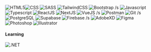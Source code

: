 ![HTML5](https://img.shields.io/badge/html5-%23E34F26.svg?style=for-the-badge&logo=html5&logoColor=white)![CSS](https://img.shields.io/badge/CSS3-1572B6.svg?style=for-the-badge&logo=CSS3&logoColor=white) ![SASS](https://img.shields.io/badge/Sass-CC6699.svg?style=for-the-badge&logo=Sass&logoColor=white) ![TailwindCSS](https://img.shields.io/badge/Tailwind%20CSS-06B6D4.svg?style=for-the-badge&logo=Tailwind-CSS&logoColor=white) ![Bootstrap](https://img.shields.io/badge/Bootstrap-7952B3.svg?style=for-the-badge&logo=Bootstrap&logoColor=white)
/s
 ![Javascript](https://img.shields.io/badge/JavaScript-F7DF1E.svg?style=for-the-badge&logo=JavaScript&logoColor=black) ![Typescript](https://img.shields.io/badge/TypeScript-3178C6.svg?style=for-the-badge&logo=TypeScript&logoColor=white) ![ReactJS](https://img.shields.io/badge/React-61DAFB.svg?style=for-the-badge&logo=React&logoColor=black) ![NextJS](https://img.shields.io/badge/Next.js-000000.svg?style=for-the-badge&logo=nextdotjs&logoColor=white) ![VueJS](https://img.shields.io/badge/Vue.js-4FC08D.svg?style=for-the-badge&logo=vuedotjs&logoColor=white)
 /s
  ![Postman](https://img.shields.io/badge/Postman-FF6C37.svg?style=for-the-badge&logo=Postman&logoColor=white) ![Git](https://img.shields.io/badge/Git-F05032.svg?style=for-the-badge&logo=Git&logoColor=white)
  /s
   ![PostgreSQL](https://img.shields.io/badge/PostgreSQL-4169E1.svg?style=for-the-badge&logo=PostgreSQL&logoColor=white) ![Supabase](https://img.shields.io/badge/Supabase-3FCF8E.svg?style=for-the-badge&logo=Supabase&logoColor=white) ![Firebase](https://img.shields.io/badge/Firebase-FFCA28.svg?style=for-the-badge&logo=Firebase&logoColor=black)
   /s
     ![AdobeXD](https://img.shields.io/badge/Adobe%20XD-FF61F6.svg?style=for-the-badge&logo=Adobe-XD&logoColor=white)  ![Figma](https://img.shields.io/badge/Figma-F24E1E.svg?style=for-the-badge&logo=Figma&logoColor=white)     ![Photoshop](https://img.shields.io/badge/Adobe%20Photoshop-31A8FF.svg?style=for-the-badge&logo=Adobe-Photoshop&logoColor=white) ![Illustrator](https://img.shields.io/badge/Adobe%20Illustrator-FF9A00.svg?style=for-the-badge&logo=Adobe-Illustrator&logoColor=white)
  #### Learning
   ![.NET](https://img.shields.io/badge/.NET-512BD4.svg?style=for-the-badge&logo=dotnet&logoColor=white)  
